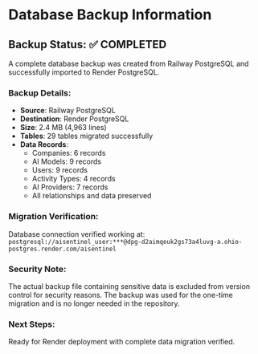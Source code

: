 # Database Backup Information

## Backup Status: ✅ COMPLETED

A complete database backup was created from Railway PostgreSQL and successfully imported to Render PostgreSQL.

### Backup Details:
- **Source**: Railway PostgreSQL 
- **Destination**: Render PostgreSQL
- **Size**: 2.4 MB (4,963 lines)
- **Tables**: 29 tables migrated successfully
- **Data Records**: 
  - Companies: 6 records
  - AI Models: 9 records  
  - Users: 9 records
  - Activity Types: 4 records
  - AI Providers: 7 records
  - All relationships and data preserved

### Migration Verification:
Database connection verified working at:
`postgresql://aisentinel_user:***@dpg-d2aimqeuk2gs73a4luvg-a.ohio-postgres.render.com/aisentinel`

### Security Note:
The actual backup file containing sensitive data is excluded from version control for security reasons. The backup was used for the one-time migration and is no longer needed in the repository.

### Next Steps:
Ready for Render deployment with complete data migration verified.